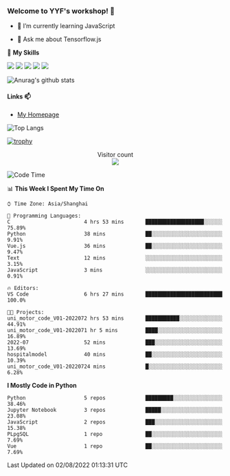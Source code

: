 ### Welcome to YYF's workshop! 👋

<!--
**YifeiYang210/YifeiYang210** is a ✨ _special_ ✨ repository because its `README.md` (this file) appears on your GitHub profile.

Here are some ideas to get you started:

- 🔭 I’m currently working on ...
- 🌱 I’m currently learning ...
- 👯 I’m looking to collaborate on ...
- 🤔 I’m looking for help with ...
- 💬 Ask me about ...
- 📫 How to reach me: ...
- 😄 Pronouns: ...
- ⚡ Fun fact: ...
-->

- 🌱 I’m currently learning JavaScript

- 💬 Ask me about Tensorflow.js

🌟 **My Skills**
<!-- [![](https://img.shields.io/badge/{徽标标题}-{徽标内容}-{徽标颜色}.svg)]({linkUrl}) -->

![](https://img.shields.io/badge/-Python-3f7fbd?logo=Python&logoColor=fff)
![](https://img.shields.io/badge/-DeepLearning-3f7fbd?logo=Pandas&logoColor=fff)
![](https://img.shields.io/badge/-Wechat-3f7fbd?logo=Wechat&logoColor=fff)
![](https://img.shields.io/badge/-C%2B%2B-3f7fbd?logo=C%2B%2B&logoColor=fff)
![](https://img.shields.io/badge/-JavaScript-3f7fbd?logo=JavaScript&logoColor=fff)

![Anurag's github stats](https://github-readme-stats.vercel.app/api?username=YifeiYang210&theme=maroongold)



#### Links 📫

* [My Homepage](https://YifeiYang210.github.io/blog/)

![Top Langs](https://github-readme-stats.vercel.app/api/top-langs/?username=YifeiYang210&hide=roff,c)

[![trophy](https://github-profile-trophy.vercel.app/?username=YifeiYang210&theme=dracula&row=2&column=3)](https://github.com/ryo-ma/github-profile-trophy)

<p align="center"> 
  Visitor count<br>
  <img src="https://profile-counter.glitch.me/YifeiYang210/count.svg" />
</p>

<!--START_SECTION:waka-->
![Code Time](http://img.shields.io/badge/Code%20Time-1%2C117%20hrs%201%20min-blue)

📊 **This Week I Spent My Time On** 

```text
⌚︎ Time Zone: Asia/Shanghai

💬 Programming Languages: 
C                        4 hrs 53 mins       ███████████████████░░░░░░   75.89% 
Python                   38 mins             ██░░░░░░░░░░░░░░░░░░░░░░░   9.91% 
Vue.js                   36 mins             ██░░░░░░░░░░░░░░░░░░░░░░░   9.47% 
Text                     12 mins             ░░░░░░░░░░░░░░░░░░░░░░░░░   3.15% 
JavaScript               3 mins              ░░░░░░░░░░░░░░░░░░░░░░░░░   0.91%

🔥 Editors: 
VS Code                  6 hrs 27 mins       █████████████████████████   100.0%

🐱‍💻 Projects: 
uni_motor_code_V01-2022072 hrs 53 mins       ███████████░░░░░░░░░░░░░░   44.91% 
uni_motor_code_V01-2022071 hr 5 mins         ████░░░░░░░░░░░░░░░░░░░░░   16.89% 
2022-07                  52 mins             ███░░░░░░░░░░░░░░░░░░░░░░   13.69% 
hospitalmodel            40 mins             ██░░░░░░░░░░░░░░░░░░░░░░░   10.39% 
uni_motor_code_V01-20220724 mins             █░░░░░░░░░░░░░░░░░░░░░░░░   6.28%

```

**I Mostly Code in Python** 

```text
Python                   5 repos             █████████░░░░░░░░░░░░░░░░   38.46% 
Jupyter Notebook         3 repos             █████░░░░░░░░░░░░░░░░░░░░   23.08% 
JavaScript               2 repos             ███░░░░░░░░░░░░░░░░░░░░░░   15.38% 
PLpgSQL                  1 repo              ██░░░░░░░░░░░░░░░░░░░░░░░   7.69% 
Vue                      1 repo              ██░░░░░░░░░░░░░░░░░░░░░░░   7.69%

```



 Last Updated on 02/08/2022 01:13:31 UTC
<!--END_SECTION:waka-->


